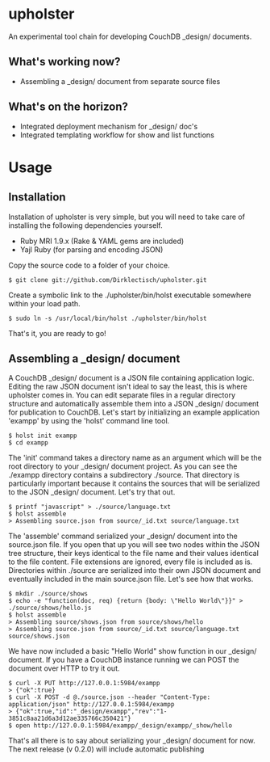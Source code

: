 # upholster #

An experimental tool chain for developing CouchDB _design/ documents.

## What's working now? ##

- Assembling a _design/ document from separate source files

## What's on the horizon? ##

- Integrated deployment mechanism for _design/ doc's
- Integrated templating workflow for show and list functions

# Usage #

## Installation ##

Installation of upholster is very simple, but you will need to take care of installing the following dependencies yourself.

- Ruby MRI 1.9.x (Rake & YAML gems are included)
- Yajl Ruby (for parsing and encoding JSON)

Copy the source code to a folder of your choice.

    $ git clone git://github.com/Dirklectisch/upholster.git

Create a symbolic link to the ./upholster/bin/holst executable somewhere within your load path.

    $ sudo ln -s /usr/local/bin/holst ./upholster/bin/holst
    
That's it, you are ready to go!    

## Assembling a _design/ document ##

A CouchDB _design/ document is a JSON file containing application logic. Editing the raw JSON document isn't ideal to say the least, this is where upholster comes in. You can edit separate files in a regular directory structure and automatically assemble them into a JSON _design/ document for publication to CouchDB. Let's start by initializing an example application 'exampp' by using the 'holst' command line tool.

    $ holst init exampp
    $ cd exampp
    
The 'init' command takes a directory name as an argument which will be the root directory to your _design/ document project. As you can see the ./exampp directory contains a subdirectory ./source. That directory is particularly important because it contains the sources that will be serialized to the JSON _design/ document. Let's try that out.

    $ printf "javascript" > ./source/language.txt
    $ holst assemble
    > Assembling source.json from source/_id.txt source/language.txt
  
The 'assemble' command serialized your _design/ document into the source.json file. If you open that up you will see two nodes within the JSON tree structure, their keys identical to the file name and their values identical to the file content. File extensions are ignored, every file is included as is. Directories within ./source are serialized into their own JSON document and eventually included in the main source.json file. Let's see how that works.

    $ mkdir ./source/shows
    $ echo -e "function(doc, req) {return {body: \"Hello World\"}}" > ./source/shows/hello.js
    $ holst assemble
    > Assembling source/shows.json from source/shows/hello
    > Assembling source.json from source/_id.txt source/language.txt source/shows.json

We have now included a basic "Hello World" show function in our _design/ document. If you have a CouchDB instance running we can POST the document over HTTP to try it out.

    $ curl -X PUT http://127.0.0.1:5984/exampp
    > {"ok":true}
    $ curl -X POST -d @./source.json --header "Content-Type: application/json" http://127.0.0.1:5984/exampp
    > {"ok":true,"id":"_design/exampp","rev":"1-3851c8aa21d6a3d12ae335766c350421"}
    $ open http://127.0.0.1:5984/exampp/_design/exampp/_show/hello

That's all there is to say about serializing your _design/ document for now. The next release (v 0.2.0) will include automatic publishing 